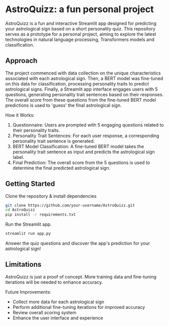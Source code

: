 # AstroQuizz: a fun personal project

AstroQuizz is a fun and interactive Streamlit app designed for predicting your astrological sign based on a short personality quiz.
This repository serves as a prototype for a personal project, aiming to explore the latest technologies in natural language processing, Transformers models and classification.


## Approach
The project commenced with data collection on the unique characteristics associated with each astrological sign.
Then, a BERT model was fine-tuned on  this data for classification, processing personality traits to predict astrological signs.
Finally, a Streamlit app interface engages users with 5 questions, generating personality trait sentences based on their responses. 
The overall score from these questions from the fine-tuned BERT model predictions is used to 'guess' the final astrological sign.

How it Works:
1. Questionnaire: Users are prompted with 5 engaging questions related to their personality traits.
2. Personality Trait Sentences: For each user response, a corresponding personality trait sentence is generated.
3. BERT Model Classification: A fine-tuned BERT model takes the personality trait sentence as input and predicts the astrological sign label.
4. Final Prediction: The overall score from the 5 questions is used to determine the final predicted astrological sign.


## Getting Started
Clone the repository & install dependencies
```bash
git clone https://github.com/your-username/AstroQuizz.git
cd AstroQuizz
pip install -r requirements.txt
```

Run the Streamlit app.
```bash
streamlit run app.py
```
Answer the quiz questions and discover the app's prediction for your astrological sign!

## Limitations
AstroQuizz is just a proof of concept. More training data and fine-tuning iterations will be needed to enhance accuracy.

Future Improvements:
- Collect more data for each astrological sign
- Perform additional fine-tuning iterations for improved accuracy
- Review overall scoring system
- Enhance the user interface and experience
